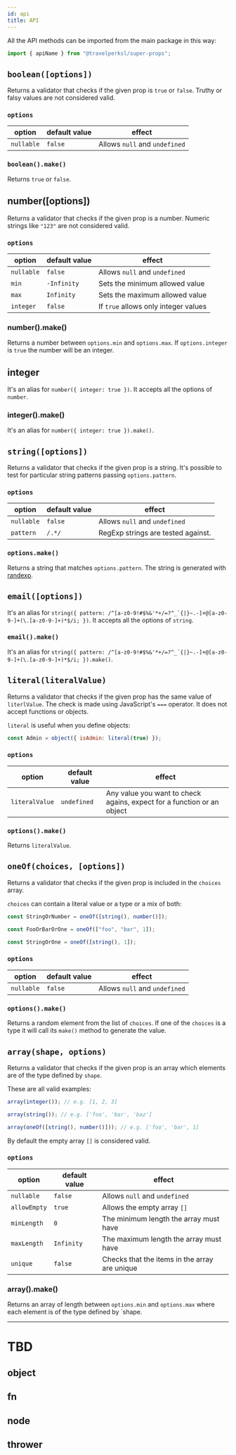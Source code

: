 ```yaml
---
id: api
title: API
---
```


All the API methods can be imported from the main package in this way:

```jsx
import { apiName } from "@travelperksl/super-props";
```

## `boolean([options])`

Returns a validator that checks if the given prop is `true` or `false`. Truthy or falsy values are not considered valid.

### `options`

| option     | default value | effect                        |
| ---------- | ------------- | ----------------------------- |
| `nullable` | `false`       | Allows `null` and `undefined` |

### `boolean().make()`

Returns `true` or `false`.

## number([options])

Returns a validator that checks if the given prop is a number. Numeric strings like `"123"` are not considered valid.

### `options`

| option     | default value | effect                               |
| ---------- | ------------- | ------------------------------------ |
| `nullable` | `false`       | Allows `null` and `undefined`        |
| `min`      | `-Infinity`   | Sets the minimum allowed value       |
| `max`      | `Infinity`    | Sets the maximum allowed value       |
| `integer`  | `false`       | If `true` allows only integer values |

### number().make()

Returns a number between `options.min` and `options.max`. If `options.integer` is `true` the number will be an integer.

## integer

It's an alias for `number({ integer: true })`. It accepts all the options of `number`.

### integer().make()

It's an alias for `number({ integer: true }).make()`.

## `string([options])`

Returns a validator that checks if the given prop is a string. It's possible to test for particular string patterns
passing `options.pattern`.

### `options`

| option     | default value | effect                             |
| ---------- | ------------- | ---------------------------------- |
| `nullable` | `false`       | Allows `null` and `undefined`      |
| `pattern`  | `/.*/`        | RegExp strings are tested against. |

### `options.make()`

Returns a string that matches `options.pattern`. The string is generated with [randexp](https://www.npmjs.com/package/randexp).

## `email([options])`

It's an alias for `` string({ pattern: /^[a-z0-9!#$%&'*+/=?^_`{|}~.-]+@[a-z0-9-]+(\.[a-z0-9-]+)*$/i; }) ``. It accepts all the options of `string`.

### `email().make()`

It's an alias for `` string({ pattern: /^[a-z0-9!#$%&'*+/=?^_`{|}~.-]+@[a-z0-9-]+(\.[a-z0-9-]+)*$/i; }).make() ``.

## `literal(literalValue)`

Returns a validator that checks if the given prop has the same value of `literlValue`. The check is made using
JavaScript's `===` operator. It does not accept functions or objects.

`literal` is useful when you define objects:

```jsx
const Admin = object({ isAdmin: literal(true) });
```

### `options`

| option         | default value | effect                                                                 |
| -------------- | ------------- | ---------------------------------------------------------------------- |
| `literalValue` | `undefined`   | Any value you want to check agains, expect for a function or an object |

### `options().make()`

Returns `literalValue`.

## `oneOf(choices, [options])`

Returns a validator that checks if the given prop is included in the `choices` array.

`choices` can contain a literal value or a type or a mix of both:

```jsx
const StringOrNumber = oneOf([string(), number()]);

const FooOrBarOrOne = oneOf(["foo", "bar", 1]);

const StringOrOne = oneOf([string(), 1]);
```

### `options`

| option     | default value | effect                        |
| ---------- | ------------- | ----------------------------- |
| `nullable` | `false`       | Allows `null` and `undefined` |

### `options().make()`

Returns a random element from the list of `choices`. If one of the `choices` is a type it will call its `make()` method
to generate the value.

## `array(shape, options)`

Returns a validator that checks if the given prop is an array which elements are of the type defined by `shape`.

These are all valid examples:

```jsx
array(integer()); // e.g. [1, 2, 3]

array(string()); // e.g. ['foo', 'bar', 'baz']

array(oneOf([string(), number()])); // e.g. ['foo', 'bar', 1]
```

By default the empty array `[]` is considered valid.

### `options`

| option       | default value | effect                                        |
| ------------ | ------------- | --------------------------------------------- |
| `nullable`   | `false`       | Allows `null` and `undefined`                 |
| `allowEmpty` | `true`        | Allows the empty array `[]`                   |
| `minLength`  | `0`           | The minimum length the array must have        |
| `maxLength`  | `Infinity`    | The maximum length the array must have        |
| `unique`     | `false`       | Checks that the items in the array are unique |

### array().make()

Returns an array of length between `options.min` and `options.max` where each element is of the type defined by `shape.

---

# TBD

## object

## fn

## node

## thrower
